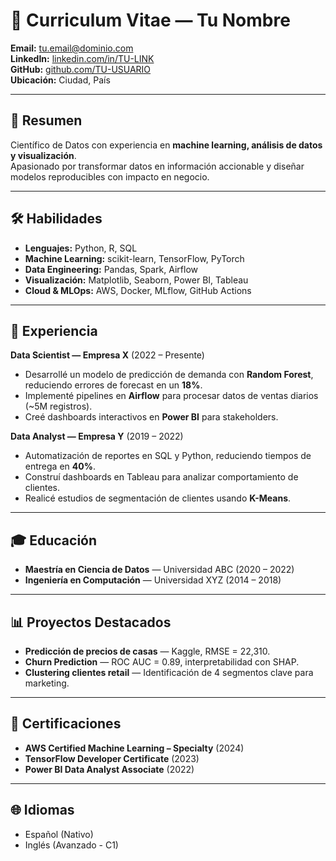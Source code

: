 # 📄 Curriculum Vitae — Tu Nombre

**Email:** tu.email@dominio.com  
**LinkedIn:** [linkedin.com/in/TU-LINK](https://linkedin.com/in/TU-LINK)  
**GitHub:** [github.com/TU-USUARIO](https://github.com/TU-USUARIO)  
**Ubicación:** Ciudad, País  

---

## 👤 Resumen
Científico de Datos con experiencia en **machine learning, análisis de datos y visualización**.  
Apasionado por transformar datos en información accionable y diseñar modelos reproducibles con impacto en negocio.  

---

## 🛠️ Habilidades
- **Lenguajes:** Python, R, SQL  
- **Machine Learning:** scikit-learn, TensorFlow, PyTorch  
- **Data Engineering:** Pandas, Spark, Airflow  
- **Visualización:** Matplotlib, Seaborn, Power BI, Tableau  
- **Cloud & MLOps:** AWS, Docker, MLflow, GitHub Actions  

---

## 💼 Experiencia

**Data Scientist — Empresa X** (2022 – Presente)  
- Desarrollé un modelo de predicción de demanda con **Random Forest**, reduciendo errores de forecast en un **18%**.  
- Implementé pipelines en **Airflow** para procesar datos de ventas diarios (~5M registros).  
- Creé dashboards interactivos en **Power BI** para stakeholders.  

**Data Analyst — Empresa Y** (2019 – 2022)  
- Automatización de reportes en SQL y Python, reduciendo tiempos de entrega en **40%**.  
- Construí dashboards en Tableau para analizar comportamiento de clientes.  
- Realicé estudios de segmentación de clientes usando **K-Means**.  

---

## 🎓 Educación
- **Maestría en Ciencia de Datos** — Universidad ABC (2020 – 2022)  
- **Ingeniería en Computación** — Universidad XYZ (2014 – 2018)  

---

## 📊 Proyectos Destacados
- **Predicción de precios de casas** — Kaggle, RMSE = 22,310.  
- **Churn Prediction** — ROC AUC = 0.89, interpretabilidad con SHAP.  
- **Clustering clientes retail** — Identificación de 4 segmentos clave para marketing.  

---

## 🏅 Certificaciones
- **AWS Certified Machine Learning – Specialty** (2024)  
- **TensorFlow Developer Certificate** (2023)  
- **Power BI Data Analyst Associate** (2022)  

---

## 🌐 Idiomas
- Español (Nativo)  
- Inglés (Avanzado - C1)  